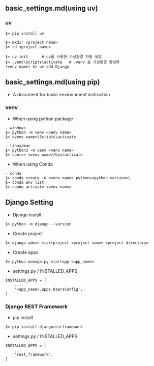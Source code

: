 ## basic_settings.md(using uv)

### uv 
```
$> pip install uv

$> mkdir <project name>
$> cd <project name>

$> uv init      # uv를 사용한 가상환경 자동 생성
$> .venv\Scripts\activate   # .venv 로 가상환경 활성화
(venv name) $> uv add Django
```

## basic_settings.md(using pip)
- A document for basic envirionment instruction

### venv
- When using python package 
```
- windows 
$> python -m venv <venv name>
$> <venv name>\Scripts\activate

- linux/mac 
$> python3 -m venv <venv name>
$> source <venv name>/bin/activate

```
- When using Conda
```
- conda
$> conda create -n <venv name> python=<python version>\
$> conda env list 
$> conda activate <venv name>
```

## Django Setting
- Django install
```
$> python -m django --version
```

- Create project
```
$> django-admin startproject <project name> <project directory>
```

- Create apps
```
$> python manage.py startapp <app_name>
```

- settings.py / INSTALLED_APPS 
```
INSTALLED_APPS = [
    ...
    '<app_name>.apps.UsersConfig',
]
```


### Django REST Framework
- pip install
```
$> pip install djangorestframework 
```

- settings.py / INSTALLED_APPS 
```
INSTALLED_APPS = [
    ...
    'rest_framework',
]
```